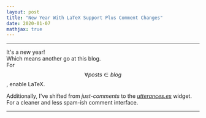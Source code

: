 ```yaml
---
layout: post
title: "New Year With LaTeX Support Plus Comment Changes"
date: 2020-01-07
mathjax: true
---
```

----------------
It's a new year!  
Which means another go at this blog.  
For $$\forall posts \in blog$$, enable LaTeX.  
  
Additionally, I've shifted from *just-comments* to the *[utterances.es](https://utteranc.es/)* widget. For a cleaner and less spam-ish comment interface.

----------------